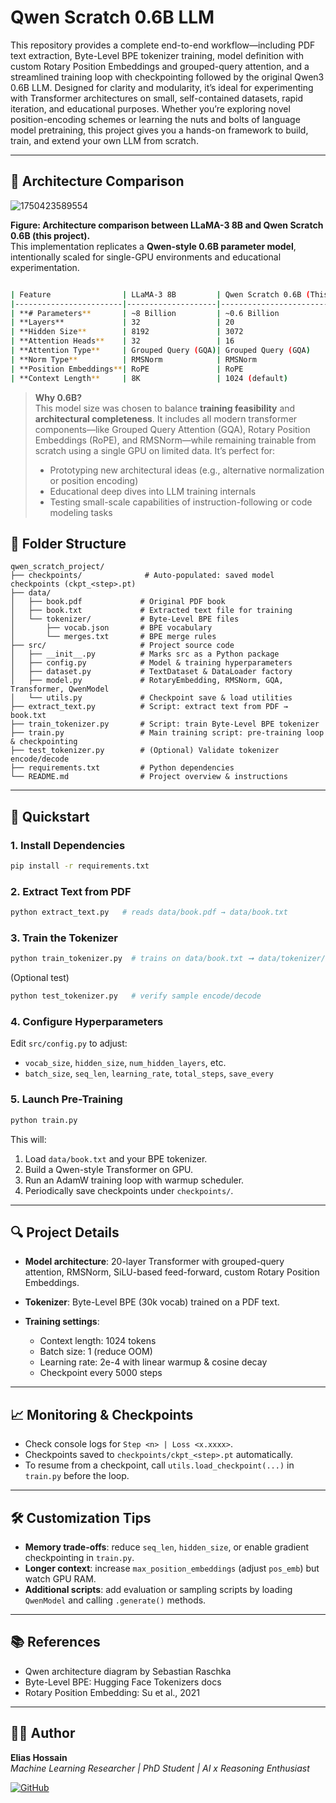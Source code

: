 # Qwen Scratch 0.6B LLM
This repository provides a complete end-to-end workflow—including PDF text extraction, Byte-Level BPE tokenizer training, model definition with custom Rotary Position Embeddings and grouped-query attention, and a streamlined training loop with checkpointing followed by the original Qwen3 0.6B LLM. Designed for clarity and modularity, it’s ideal for experimenting with Transformer architectures on small, self-contained datasets, rapid iteration, and educational purposes. Whether you’re exploring novel position-encoding schemes or learning the nuts and bolts of language model pretraining, this project gives you a hands-on framework to build, train, and extend your own LLM from scratch.

---


## 🧠 Architecture Comparison

![1750423589554](https://github.com/user-attachments/assets/665f2734-e34d-4ec6-86dd-5f7712da9688)

**Figure: Architecture comparison between LLaMA-3 8B and Qwen Scratch 0.6B (this project).**  
This implementation replicates a **Qwen-style 0.6B parameter model**, intentionally scaled for single-GPU environments and educational experimentation.

```bash

| Feature                | LLaMA-3 8B         | Qwen Scratch 0.6B (This Project) |
|------------------------|--------------------|----------------------------------|
| **# Parameters**       | ~8 Billion         | ~0.6 Billion                     |
| **Layers**             | 32                 | 20                               |
| **Hidden Size**        | 8192               | 3072                             |
| **Attention Heads**    | 32                 | 16                               |
| **Attention Type**     | Grouped Query (GQA)| Grouped Query (GQA)              |
| **Norm Type**          | RMSNorm            | RMSNorm                          |
| **Position Embeddings**| RoPE               | RoPE                             |
| **Context Length**     | 8K                 | 1024 (default)                   |

```


> **Why 0.6B?**  
> This model size was chosen to balance **training feasibility** and **architectural completeness**. It includes all modern transformer components—like Grouped Query Attention (GQA), Rotary Position Embeddings (RoPE), and RMSNorm—while remaining trainable from scratch using a single GPU on limited data. It’s perfect for:
> 
> - Prototyping new architectural ideas (e.g., alternative normalization or position encoding)  
> - Educational deep dives into LLM training internals  
> - Testing small-scale capabilities of instruction-following or code modeling tasks




## 📂 Folder Structure

```
qwen_scratch_project/
├── checkpoints/              # Auto-populated: saved model checkpoints (ckpt_<step>.pt)
├── data/
│   ├── book.pdf             # Original PDF book
│   ├── book.txt             # Extracted text file for training
│   └── tokenizer/           # Byte-Level BPE files
│       ├── vocab.json       # BPE vocabulary
│       └── merges.txt       # BPE merge rules
├── src/                     # Project source code
│   ├── __init__.py          # Marks src as a Python package
│   ├── config.py            # Model & training hyperparameters
│   ├── dataset.py           # TextDataset & DataLoader factory
│   ├── model.py             # RotaryEmbedding, RMSNorm, GQA, Transformer, QwenModel
│   └── utils.py             # Checkpoint save & load utilities
├── extract_text.py          # Script: extract text from PDF → book.txt
├── train_tokenizer.py       # Script: train Byte-Level BPE tokenizer
├── train.py                 # Main training script: pre-training loop & checkpointing
├── test_tokenizer.py        # (Optional) Validate tokenizer encode/decode
├── requirements.txt         # Python dependencies
└── README.md                # Project overview & instructions
```


---

## 🚀 Quickstart

### 1. Install Dependencies

```bash
pip install -r requirements.txt
```

### 2. Extract Text from PDF

```bash
python extract_text.py   # reads data/book.pdf → data/book.txt
```

### 3. Train the Tokenizer

```bash
python train_tokenizer.py  # trains on data/book.txt ➞ data/tokenizer/{vocab.json, merges.txt}
```

(Optional test)

```bash
python test_tokenizer.py   # verify sample encode/decode
```

### 4. Configure Hyperparameters

Edit `src/config.py` to adjust:

* `vocab_size`, `hidden_size`, `num_hidden_layers`, etc.
* `batch_size`, `seq_len`, `learning_rate`, `total_steps`, `save_every`

### 5. Launch Pre-Training

```bash
python train.py
```

This will:

1. Load `data/book.txt` and your BPE tokenizer.
2. Build a Qwen-style Transformer on GPU.
3. Run an AdamW training loop with warmup scheduler.
4. Periodically save checkpoints under `checkpoints/`.

---

## 🔍 Project Details

* **Model architecture**: 20-layer Transformer with grouped-query attention, RMSNorm, SiLU-based feed-forward, custom Rotary Position Embeddings.
* **Tokenizer**: Byte-Level BPE (30k vocab) trained on a PDF text.
* **Training settings**:

  * Context length: 1024 tokens
  * Batch size: 1 (reduce OOM)
  * Learning rate: 2e-4 with linear warmup & cosine decay
  * Checkpoint every 5000 steps

---

## 📈 Monitoring & Checkpoints

* Check console logs for `Step <n> | Loss <x.xxxx>`.
* Checkpoints saved to `checkpoints/ckpt_<step>.pt` automatically.
* To resume from a checkpoint, call `utils.load_checkpoint(...)` in `train.py` before the loop.

---

## 🛠️ Customization Tips

* **Memory trade-offs**: reduce `seq_len`, `hidden_size`, or enable gradient checkpointing in `train.py`.
* **Longer context**: increase `max_position_embeddings` (adjust `pos_emb`) but watch GPU RAM.
* **Additional scripts**: add evaluation or sampling scripts by loading `QwenModel` and calling `.generate()` methods.

---

## 📚 References

* Qwen architecture diagram by Sebastian Raschka
* Byte-Level BPE: Hugging Face Tokenizers docs
* Rotary Position Embedding: Su et al., 2021

---

## 👨‍💼 Author

**Elias Hossain**  
_Machine Learning Researcher | PhD Student | AI x Reasoning Enthusiast_

[![GitHub](https://img.shields.io/badge/GitHub-EliasHossain001-blue?logo=github)](https://github.com/EliasHossain001)

